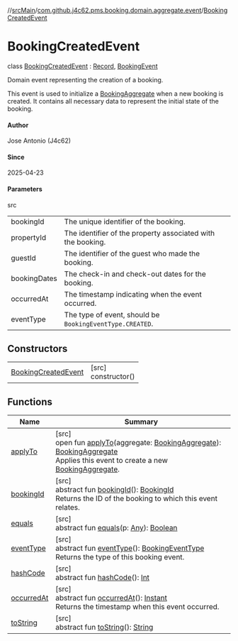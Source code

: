 //[srcMain](../../../index.md)/[com.github.j4c62.pms.booking.domain.aggregate.event](../index.md)/[BookingCreatedEvent](index.md)

# BookingCreatedEvent

class [BookingCreatedEvent](index.md) : [Record](https://docs.oracle.com/javase/8/docs/api/java/lang/Record.html), [BookingEvent](../-booking-event/index.md)

Domain event representing the creation of a booking.

This event is used to initialize
a [BookingAggregate](../../com.github.j4c62.pms.booking.domain.aggregate/-booking-aggregate/index.md) when a new booking
is created. It contains all necessary data to represent the initial state of the booking.

#### Author

Jose Antonio (J4c62)

#### Since

2025-04-23

#### Parameters

src

|              |                                                             |
|--------------|-------------------------------------------------------------|
| bookingId    | The unique identifier of the booking.                       |
| propertyId   | The identifier of the property associated with the booking. |
| guestId      | The identifier of the guest who made the booking.           |
| bookingDates | The check-in and check-out dates for the booking.           |
| occurredAt   | The timestamp indicating when the event occurred.           |
| eventType    | The type of event, should be `BookingEventType.CREATED`.    |

## Constructors

|                                                  |                        |
|--------------------------------------------------|------------------------|
| [BookingCreatedEvent](-booking-created-event.md) | [src]<br>constructor() |

## Functions

| Name                                                                                                                            | Summary                                                                                                                                                                                                                                                                                                                                                                                                  |
|---------------------------------------------------------------------------------------------------------------------------------|----------------------------------------------------------------------------------------------------------------------------------------------------------------------------------------------------------------------------------------------------------------------------------------------------------------------------------------------------------------------------------------------------------|
| [applyTo](apply-to.md)                                                                                                          | [src]<br>open fun [applyTo](apply-to.md)(aggregate: [BookingAggregate](../../com.github.j4c62.pms.booking.domain.aggregate/-booking-aggregate/index.md)): [BookingAggregate](../../com.github.j4c62.pms.booking.domain.aggregate/-booking-aggregate/index.md)<br>Applies this event to create a new [BookingAggregate](../../com.github.j4c62.pms.booking.domain.aggregate/-booking-aggregate/index.md). |
| [bookingId](../-booking-event/booking-id.md)                                                                                    | [src]<br>abstract fun [bookingId](../-booking-event/booking-id.md)(): [BookingId](../../com.github.j4c62.pms.booking.domain.aggregate.vo/-booking-id/index.md)<br>Returns the ID of the booking to which this event relates.                                                                                                                                                                             |
| [equals](../../com.github.j4c62.pms.booking.domain.aggregate/-booking-aggregate/index.md#-1797860926%2FFunctions%2F-748457715)  | [src]<br>abstract fun [equals](../../com.github.j4c62.pms.booking.domain.aggregate/-booking-aggregate/index.md#-1797860926%2FFunctions%2F-748457715)(p: [Any](https://kotlinlang.org/api/core/kotlin-stdlib/kotlin/-any/index.html)): [Boolean](https://kotlinlang.org/api/core/kotlin-stdlib/kotlin/-boolean/index.html)                                                                                |
| [eventType](../-booking-event/event-type.md)                                                                                    | [src]<br>abstract fun [eventType](../-booking-event/event-type.md)(): [BookingEventType](../../com.github.j4c62.pms.booking.domain.aggregate.vo/-booking-event-type/index.md)<br>Returns the type of this booking event.                                                                                                                                                                                 |
| [hashCode](../../com.github.j4c62.pms.booking.domain.aggregate/-booking-aggregate/index.md#1761002009%2FFunctions%2F-748457715) | [src]<br>abstract fun [hashCode](../../com.github.j4c62.pms.booking.domain.aggregate/-booking-aggregate/index.md#1761002009%2FFunctions%2F-748457715)(): [Int](https://kotlinlang.org/api/core/kotlin-stdlib/kotlin/-int/index.html)                                                                                                                                                                     |
| [occurredAt](../-booking-event/occurred-at.md)                                                                                  | [src]<br>abstract fun [occurredAt](../-booking-event/occurred-at.md)(): [Instant](https://docs.oracle.com/javase/8/docs/api/java/time/Instant.html)<br>Returns the timestamp when this event occurred.                                                                                                                                                                                                   |
| [toString](../../com.github.j4c62.pms.booking.domain.aggregate/-booking-aggregate/index.md#1582835944%2FFunctions%2F-748457715) | [src]<br>abstract fun [toString](../../com.github.j4c62.pms.booking.domain.aggregate/-booking-aggregate/index.md#1582835944%2FFunctions%2F-748457715)(): [String](https://docs.oracle.com/javase/8/docs/api/java/lang/String.html)                                                                                                                                                                       |